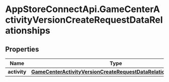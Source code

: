 # AppStoreConnectApi.GameCenterActivityVersionCreateRequestDataRelationships

## Properties

Name | Type | Description | Notes
------------ | ------------- | ------------- | -------------
**activity** | [**GameCenterActivityVersionCreateRequestDataRelationshipsActivity**](GameCenterActivityVersionCreateRequestDataRelationshipsActivity.md) |  | 


